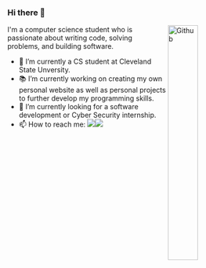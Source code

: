 ### Hi there 👋

<img width="35%" align="right" alt="Github" src="https://user-images.githubusercontent.com/48678280/88862734-4903af80-d201-11ea-968b-9c939d88a37c.gif" />

I'm a computer science student who is passionate about writing code, solving problems,  and building software.

- 🔭 I’m currently a CS student at Cleveland State Unversity.
- 📚 I’m currently working on creating my own personal website as well as personal projects to further develop my programming skills.
- 👯 I’m currently looking for a software development or Cyber Security internship. 
- 📫 How to reach me: 
[<img src = "https://img.shields.io/badge/LinkedIn-0077B5?style=for-the-badge&logo=linkedin&logoColor=white%22%3E">](https://www.linkedin.com/in/zavier-romano/)[<img src = "https://img.shields.io/badge/Gmail-D14836?style=for-the-badge&logo=gmail&logoColor=white">](mailto:zavier.romano06@gmail.com)
